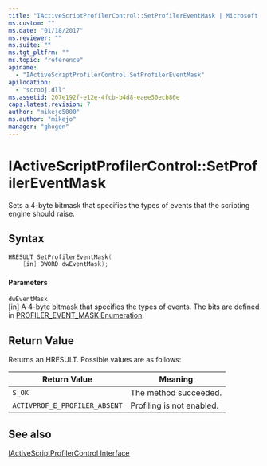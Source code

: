 ```yaml
---
title: "IActiveScriptProfilerControl::SetProfilerEventMask | Microsoft Docs"
ms.custom: ""
ms.date: "01/18/2017"
ms.reviewer: ""
ms.suite: ""
ms.tgt_pltfrm: ""
ms.topic: "reference"
apiname: 
  - "IActiveScriptProfilerControl.SetProfilerEventMask"
apilocation: 
  - "scrobj.dll"
ms.assetid: 207e192f-e12e-4fcb-b4d8-eaee50ecb86e
caps.latest.revision: 7
author: "mikejo5000"
ms.author: "mikejo"
manager: "ghogen"
---
```

# IActiveScriptProfilerControl::SetProfilerEventMask
Sets a 4-byte bitmask that specifies the types of events that the scripting engine should raise.  
  
## Syntax  
  
```cpp
HRESULT SetProfilerEventMask(  
    [in] DWORD dwEventMask);  
```  
  
#### Parameters  
 `dwEventMask`  
 [in] A 4-byte bitmask that specifies the types of events. The bits are defined in [PROFILER_EVENT_MASK Enumeration](../../winscript/reference/profiler-event-mask-enumeration.md).  
  
## Return Value  
 Returns an HRESULT. Possible values are as follows:  
  
|Return Value|Meaning|  
|------------------|-------------|  
|`S_OK`|The method succeeded.|  
|`ACTIVPROF_E_PROFILER_ABSENT`|Profiling is not enabled.|  
  
## See also  
 [IActiveScriptProfilerControl Interface](../../winscript/reference/iactivescriptprofilercontrol-interface.md)